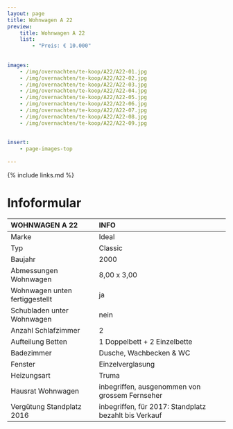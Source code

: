 ```yaml
---
layout: page
title: Wohnwagen A 22
preview: 
    title: Wohnwagen A 22
    list:
        - "Preis: € 10.000"
        
        
images:
    - /img/overnachten/te-koop/A22/A22-01.jpg
    - /img/overnachten/te-koop/A22/A22-02.jpg
    - /img/overnachten/te-koop/A22/A22-03.jpg
    - /img/overnachten/te-koop/A22/A22-04.jpg
    - /img/overnachten/te-koop/A22/A22-05.jpg
    - /img/overnachten/te-koop/A22/A22-06.jpg
    - /img/overnachten/te-koop/A22/A22-07.jpg
    - /img/overnachten/te-koop/A22/A22-08.jpg
    - /img/overnachten/te-koop/A22/A22-09.jpg
    
    
insert:
    - page-images-top
    
---
```


{% include links.md %}



# Infoformular

WOHNWAGEN A 22              | INFO        | 
:---------------------------|:------------|
Marke                       |Ideal                
Typ                        |Classic            
Baujahr                    |2000       
Abmessungen Wohnwagen      |8,00 x 3,00
Wohnwagen unten fertiggestellt  |ja       
Schubladen unter Wohnwagen          |nein      
Anzahl Schlafzimmer         |2
Aufteilung Betten              |1 Doppelbett + 2 Einzelbette
Badezimmer                  |Dusche, Wachbecken & WC
Fenster                       |Einzelverglasung
Heizungsart            |Truma
Hausrat Wohnwagen             |inbegriffen, ausgenommen von grossem Fernseher
Vergütung Standplatz 2016  |inbegriffen, für 2017: Standplatz bezahlt bis Verkauf
